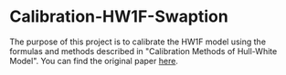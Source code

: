 # Calibration-HW1F-Swaption
 The purpose of this project is to calibrate the HW1F model using the formulas and methods described in "Calibration Methods of Hull-White Model". You can find the original paper [here](https://papers.ssrn.com/sol3/papers.cfm?abstract_id=1514192).
